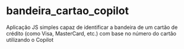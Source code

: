 # bandeira_cartao_copilot
Aplicação JS simples capaz de identificar a bandeira de um cartão de crédito (como Visa, MasterCard, etc.) com base no número do cartão utilizando o Copilot
